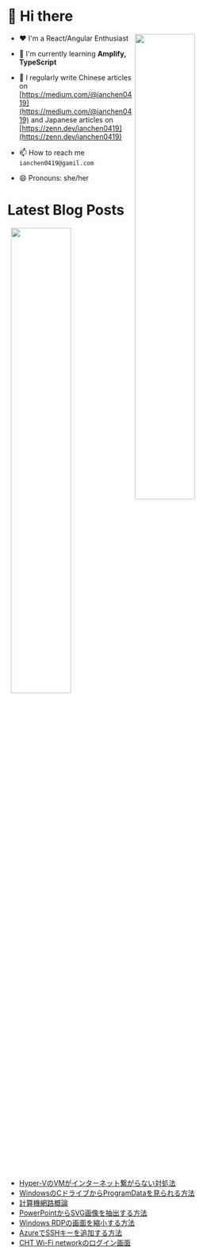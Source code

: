 # 👋 Hi there

<p><img align="right" width="49%" src="https://github-readme-stats.vercel.app/api/top-langs?username=ianchen0419&show_icons=true&locale=en&layout=compact&count_private=false"/></p>


- ❤️ I'm a React/Angular Enthusiast

- 🌱 I'm currently learning **Amplify, TypeScript**

- 📝 I regularly write Chinese articles on [https://medium.com/@ianchen0419](https://medium.com/@ianchen0419) and Japanese articles on [https://zenn.dev/ianchen0419](https://zenn.dev/ianchen0419)

- 📫 How to reach me `ianchen0419@gamil.com`

- 😄 Pronouns: she/her 

# Latest Blog Posts

<p><img align="right" width="49%" src="https://github-readme-stats.vercel.app/api?username=ianchen0419&show_icons=true"/></p>

<!-- BLOG-POST-LIST:START -->
- [Hyper-VのVMがインターネット繋がらない対処法](https://zenn.dev/ianchen0419/articles/e91db99c41da23)
- [WindowsのCドライブからProgramDataを見られる方法](https://zenn.dev/ianchen0419/articles/0bad907be6ab54)
- [計算機網路概論](https://zenn.dev/ianchen0419/books/a028e39c91be5c)
- [PowerPointからSVG画像を抽出する方法](https://zenn.dev/ianchen0419/articles/1cc9704838e9e5)
- [Windows RDPの画面を縮小する方法](https://zenn.dev/ianchen0419/articles/b78dd5af935da1)
- [AzureでSSHキーを追加する方法](https://zenn.dev/ianchen0419/articles/556ffcf8debf59)
- [CHT Wi-Fi networkのログイン画面](https://zenn.dev/ianchen0419/articles/f775cdbb881358)
<!-- BLOG-POST-LIST:END -->
